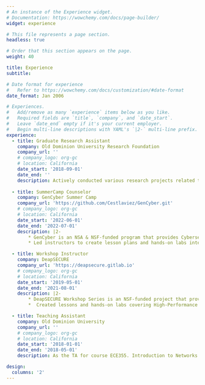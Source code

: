 ```yaml
---
# An instance of the Experience widget.
# Documentation: https://wowchemy.com/docs/page-builder/
widget: experience

# This file represents a page section.
headless: true

# Order that this section appears on the page.
weight: 40

title: Experience
subtitle:

# Date format for experience
#   Refer to https://wowchemy.com/docs/customization/#date-format
date_format: Jan 2006

# Experiences.
#   Add/remove as many `experience` items below as you like.
#   Required fields are `title`, `company`, and `date_start`.
#   Leave `date_end` empty if it's your current employer.
#   Begin multi-line descriptions with YAML's `|2-` multi-line prefix.
experience:
  - title: Graduate Research Assistant
    company: Old Dominion University Research Foundation
    company_url: ''
    # company_logo: org-gc
    # location: California
    date_start: '2018-09-01'
    date_end: ''
    description: Actively conducted various research projects related to security, deep learning in Computer Vision(CV), and Vision-Language Multi-Modal funded by National Science Foundation(NSF).
   
  - title: SummerCamp Counselor
    company: GenCyber Summer Camp
    company_url: 'https://github.com/Cestlaviez/GenCyber.git'
    # company_logo: org-gc
    # location: California
    date_start: '2022-06-01'
    date_end: '2022-07-01'
    description: |2-    
        * GenCyber is an NSA & NSF-funded program that provides Cybersecurity and AI training for K-12 students and teachers. In summer 2022, more than 40 high school students and 20 high school teachers completed the training.
        * Led instructors to create lesson plans and hands-on labs integrating cybersecurity and deep learning for beginners. More specifically, build an attendance system with the face recognition model and launch attacks on the model that demonstrates the security issues in the popular AI models.

  - title: Workshop Instructor
    company: DeapSECURE
    company_url: 'https://deapsecure.gitlab.io'
    # company_logo: org-gc
    # location: California
    date_start: '2019-05-01'
    date_end: '2021-08-01'
    description: |2-    
        * DeapSECURE Workshop Series is an NSF-funded project that provides HPC and Cybersecurity training for graduate students and researchers at Old Dominion University, more than 100 students and researchers completed the training. 
        *  Created lessons and hands-on labs covering High-Performance Computing(HPC) system usage and analyzing the spam emails on the IP address with PySpark; using Pandas to process mobile phone system data and further building a Machine learning model(Logistic Regression, Decision Tree) and Deep Learning model(CNNs) to identify mobile applications by analyzing resource usage statistics. 

  - title: Teaching Assistant
    company: Old Dominion University
    company_url: ''
    # company_logo: org-gc
    # location: California
    date_start: '2018-01-01'
    date_end: '2018-05-01'
    description: As the TA for course ECE355. Introduction to Networks and Data Communications

design:
  columns: '2'
---
```

